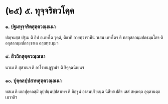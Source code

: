 <h1>(๒๕) ๕. ทุจฺจริตวโคฺค</h1>
<h3>๑. ปฐมทุจฺจริตสุตฺตวณฺณนา</h3>
<p> ปญฺจมสฺส   ปฐเม ติ อิทํ อเภทโต วุตฺตํ, ติอาทิ กายทฺวาราทีนํ วเสน เภทโตฯ ติ ทสกุสลกมฺมปถธมฺมโตฯ ติ อกุสลกมฺมปถสงฺขาเต อสฺสทฺธเมฺมฯ</p>


<h3>๙. สิวถิกสุตฺตวณฺณนา</h3>
<p> นวเม ติ สุสาเนฯ ติ อาโรทนฎฺฐานํฯ ติ ชิคุจฺฉนีเยนฯ</p>


<h3>๑๐. ปุคฺคลปฺปสาทสุตฺตวณฺณนา</h3>
<p> ทสเม ติ เอกปุคฺคลสฺมิํ อุปฺปนฺนปฺปสาเทฯ ติ ภิกฺขูนํ อาสนปริยเนฺต นิสีทาเปติฯ เสสํ สพฺพตฺถ อุตฺตานตฺถเมวาติฯ</p>

</p>

</p>





